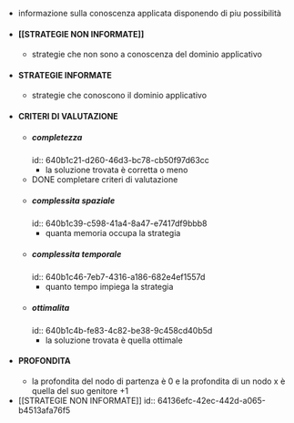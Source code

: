 - informazione sulla conoscenza applicata disponendo di piu possibilità
- #### [[STRATEGIE NON INFORMATE]]
	- strategie che non sono a conoscenza del dominio applicativo
- #### STRATEGIE INFORMATE
	- strategie che conoscono il dominio applicativo
- #### CRITERI DI VALUTAZIONE
	- ##### completezza
	  id:: 640b1c21-d260-46d3-bc78-cb50f97d63cc
		- la soluzione trovata è corretta o meno
	- DONE completare criteri di valutazione
	- ##### complessita spaziale
	  id:: 640b1c39-c598-41a4-8a47-e7417df9bbb8
		- quanta memoria occupa la strategia
	- ##### complessita temporale
	  id:: 640b1c46-7eb7-4316-a186-682e4ef1557d
		- quanto tempo impiega la strategia
	- ##### ottimalita
	  id:: 640b1c4b-fe83-4c82-be38-9c458cd40b5d
		- la soluzione trovata è quella ottimale
- #### PROFONDITA
	- la profondita del nodo di partenza è 0 e la profondita di un nodo x è quella del suo genitore +1
- [[STRATEGIE NON INFORMATE]]
  id:: 64136efc-42ec-442d-a065-b4513afa76f5